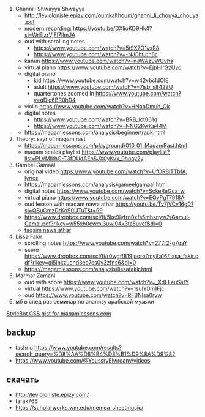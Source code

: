 
1. Ghannili Shwayya Shwayya
   - http://levioloniste.epizy.com/oumkalthoum/ghanni_li_chouya_chouya.pdf
   - modern recording: https://youtu.be/DXlioKD9Hk4?si=WrElzrVjFl7IlmJA
   - oud with scrolling notes
      - https://www.youtube.com/watch?v=5t9X7O1vsR8
      - https://www.youtube.com/watch?v=-NJ0htJtn8c
   - kanun https://www.youtube.com/watch?v=nJWAz9WGvhs
   - virtual piano https://www.youtube.com/watch?v=EjpHIrGzUyo
   - digital piano
      - kid https://www.youtube.com/watch?v=w42vbcIdOlE
      - adult https://www.youtube.com/watch?v=7isb_s842ZU
      - quartertones zoomed in https://www.youtube.com/watch?v=qDjc6BR0hD4
   - violin https://www.youtube.com/watch?v=HNabDmuh_Ok
   - digital notes
      - https://www.youtube.com/watch?v=BRB_Ict061g
      - https://www.youtube.com/watch?v=NNG2KwKa44M
   - https://maqamlessons.com/analysis/beginnertrack.html
2. Theory: sayr of maqam rast
   - https://maqamlessons.com/playground/010_01_MaqamRast.html
   - maqam scales playlist https://www.youtube.com/playlist?list=PLVMIkhC-T3fDUdAEoSJX0yKvx_0hoay2y
3. Gameel Gamaal
   - original video https://www.youtube.com/watch?v=UfOR8iTTbfA, [lyrics](http://www.shira.net/music/lyrics/gamil-gamal.htm)
   - https://maqamlessons.com/analysis/gameelgamaal.html
   - digital notes https://www.youtube.com/watch?v=SckeReGca_w
   - virtual piano https://www.youtube.com/watch?v=EQvPgT7918A
   - oud lesson with maqam nawa athar https://youtu.be/Tv7jVCv16g0?si=QBuGmzDrKoS0UTuT&t=99
   - https://www.dropbox.com/scl/fi/5ke9lyfrn0xfs5mhsnyw2/Gamul-Gamal.pdf?rlkey=w55xh0ewmi3uwi94k3ta5uvcf&dl=0
   - [taqsim nawa athar](https://youtu.be/RU8x1fuudho)
3. Lissa Fakir
   - scrolling notes https://www.youtube.com/watch?v=277r2-g7qaY
   - score https://www.dropbox.com/scl/fi/r0wgff819jporo7my8a16/lissa_fakir.pdf?rlkey=gi5lnkzuchd3ec7cs0y3zfns6&dl=0
   - https://maqamlessons.com/analysis/lissafakir.html
9. Marmar Zamani
   - oud with score https://www.youtube.com/watch?v=_XdFFeuSsfY
   - virtual https://www.youtube.com/watch?v=1sulY0m1Fjc
   - oud https://www.youtube.com/watch?v=RFBNlsa0ryw
10. мб в след раз семинар по анализу арабской музыки


[StyleBot CSS gist for maqamlessons.com](https://gist.github.com/vpavlenko/ab453e0c96087c1056e60038f30293fd)

backup
---

- tashriq https://www.youtube.com/results?search_query=%D8%AA%D8%B4%D8%B1%D9%8A%D9%82
- https://www.youtube.com/@YoussryElwrdany/videos

скачать
---
- http://levioloniste.epizy.com/
- tarak766
- https://scholarworks.wm.edu/memea_sheetmusic/
